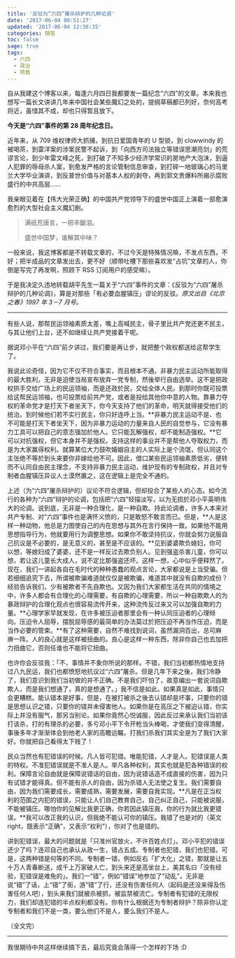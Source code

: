 ```yaml
---
title: '反驳为“六四”屠杀辩护的几种论调'
date: '2017-06-04 00:51:27'
updated: '2017-06-04 12:36:35'
categories: 随笔
toc: false
sage: true
tags:
  - 六四
  - 政治
  - 转载
---
```


自从我建这个博客以来，每逢六月四日我都要发一篇纪念“六四”的文章。本来我也想写一篇长文讲讲几年来中国社会某些魔幻之处的，提纲草稿都已列好，奈何高考将近，虽惜其不成，却也只得暂且放下。

**今天是“六四”事件的第 28 周年纪念日。**

近年来，从 709 维权律师大抓捕，到抗日爱国青年的 U 型锁，到 clowwindy 的被喝茶，到雷洋案的涉案民警不起诉，到「向西方司法独立等错误思潮亮剑」的荒谬言论，到少年雷文峰之死，到打破了不知多少经济学常识的房地产大泡沫，到逼人犯罪的辱母杀人案，到愈发严格的言论管制信息审查，到打碎一地玻璃心的马里兰大学毕业演讲，到反普世价值与对基本人权的剥夺，再到郭文贵爆料所揭示腐败盛行的中共高层……

我亲眼见着在【伟大光荣正确】的中国共产党领导下的盛世中国正上演着一部愈演愈烈的大型社会主义魔幻剧。

> 满纸荒唐言，一把辛酸泪。
>
> 盛世中国梦，谁解其中味？

<!--more-->

一般来说，我这博客都是不转载文章的，不过今天是特殊情况嘛，不发点东西，不好；把半成品的文章发出去，更不好（顺带吐槽下那些喜欢发“占坑”文章的人，你倒是写完了再发啊，照顾下 RSS 订阅用户的感受嘛）。

于是我决定久违地转载胡平先生一篇关于“六四”事件的文章：《反驳为“六四”屠杀辩护的几种论调》，算是对那些「有必要血腥镇压」谬论的反驳。*原文出自《北京之春》1997 年 3－7 月号。*

-------

有些人说，那帮民运领袖素质太差，嘴上高喊民主，骨子里比共产党还更不民主，与其让他们上台，还不如继续让共产党接着干呢。

据说邓小平在“六四”前夕讲过，我们要是再让步，就把整个政权都送给这帮学生了。

我说此论奇怪，因为它不仅不符合事实，而且根本不通。非暴力民主运动所能取得的最大胜利，无非是迫使当局宣布放弃一党专制，然後举行自由选举。这不是把政权拱手交给广场上的民运领袖，而是还政於民，交给全体人民。到那时你既可投票给这帮民运领袖，也可投票给前共产党，或者是投给其他你中意的人物。靠暴力夺权的革命党才是打天下者坐天下，你今天支持了他们的革命，明天就得接受他们的统治。到时候他们若不实行民主，你只好连呼上当。**非暴力民主运动不是、也不可能是打天下者坐天下，因为非暴力运动的力量来自人民的自觉参与，它没有暴力工具可以把自己的意志强加於他人。它只能瓦解强权，却不能制造强权。**它可以对抗强权，但它本身并不是强权。支持这样的事业并不是帮他人夺取权力，而是为大家赢得权利。就算某位大力鼓吹婚姻自主的人实际上是个流氓，但认同这个主张绝不等於到头来要你非嫁给他不可。因此，借口某些民运领袖素质低劣，便转而不认同自由民主理念，不支持非暴力民主运动，维护现有的专制政权，并且对专制者血腥镇压异议人士漠然置之，这在逻辑上是完全不通的。

上述（为“六四”屠杀辩护的）议论不符合逻辑，但却投合了某些人的心态。如今流行的各种为“六四”辩护的论调，包括把“六四”轻描淡写，以为无损於邓小平英明伟大的论调。说到底，无非是一种合理化，是一种自欺。持此论调者，许多人本来对共产专制、对“六四”事件也是满怀义愤的，只是敢怒不敢言而已。但是，**人是这样一种动物，他总是力图使自己的内在思想与其外在言行保持一致。如果他不能用思想指导行为，他就要用行为调整思想。如果你不敢坚持抗议，你就会努力说服自己抗议是不必要的，是无意义的，甚至是不应该的。**见到婆婆欺负媳妇，你可以想，等媳妇成了婆婆，还不是一样反过去欺负别人。见到强盗杀害儿童，你可以想，若让这儿童长大成人，说不定比那强盗还坏。这样一想，心中似乎便释然了。现在，我们一讲起各自在毛时代的种种愚蠢的观点言论，大家都说是上当受骗。但若细细追究下去，所谓被欺骗难道就仅仅是被欺骗，难道其中就没有自欺的成份？经验告诉我们，少有被欺者不先自欺也。又因为我们大家都生活在共同的情境之中，许多人都会有合理化的心理需要，有自欺的心理需要，所以一种自欺欺人的为暴政辩护的合理化观点也很容易流传开来，这种流传反过来又可以加强自欺的力量。**心理学家早就发现，在许多被压迫者那里会有一种认同压迫者的心理倾向。压迫令人屈辱，摆脱屈辱感的最简单的办法莫过於把压迫不再当作压迫，而是当作必要的管束。**有了这种需要，自然不难找到说词，虽然漏洞百出，总可麻痹一阵。人的良心就是这样被扭曲的。良心是这样一种东西，除非你自己也去加把力扭曲它，否则任谁也不能将它扭曲。

也许你会反驳我：「不，事情并不象你所说的那样。不错，我们当初都热情地支持过八九民运，我们也都愤怒地抗议过“六四”屠杀。但是几年下来之後，我们冷静了，我们意识到我们当初做的并不正确。不是我们吓怕了，故意编出一套说词自欺欺人，而是我们想通了，真的是想通了。」我不信是如此。如果真是如此，事情只会更糟糕。能认错本是好事，但是，在被打被杀之後去认错却是坏事，只要你的错是思想认识之错，只要你的错并未侵害他人。如果你是在高压之下被迫认错，你实际上并没有服气，那另当别论。如果你竟然心悦诚服，因此反过来承认我们当初该打该杀，打的有理杀的必要，多亏邓小平下令开枪当头棒喝，才使我们变得清醒，事後多年才渐渐体会到他老人家的高瞻远瞩，打我们杀我们其实全是为了我们大家好。你就把自己看得太下贱了！

民众当然也有犯错误的时候。凡人皆可犯错。唯能犯错，人才是人。犯错误是人类的特权。不准犯错误就是不准人是人。举凡各种权利，其实也就是犯各种错误的权利。保障言论自由就是保障说错话的自由，因为说错话造不成直接的伤害，因为只有试错才能得真。但不能有杀人的自由，因为杀错人无法使之复生。我们需要自由，因为我们需要成长，需要成熟，需要发展，需要自我实现。**凡是在正当权利的范围之内犯的错误，只能让人们自己教育自己，自己纠正自己，只能被说服，不能被镇压。哪怕你的见解比我更正确，你若因此镇压我，你的行为就比我更错误。**我可以改正我的认识，但我绝不能认可你的镇压。我错了也是对的（英文 right，既表示“正确”，又表示“权利”），你对了也是错的。

讲到犯错误，最大的问题就是「只准州官放火，不许百姓点灯」。邓小平犯的错误还少了吗？连邓自己也承认从政一生，错占五成。专制者也犯错，我们也犯错。可是，这两种错是何等的不同。专制者一错，例如反右「扩大化」之错，那就是让五十万人青春断送，成千上万家破人亡，到头来还是高坐台上，美其名曰「没有经验，犯错误是难免的」。我们一“错”，例如“错误”地参加了“动乱”，无非是说“错”了话，上“错”了街，游“错”了行，还没有伤害任何人（起码是还没来得及伤害任何人吧），到头来我们就被杀被抓，被监禁被流亡。专制者有犯错的无限权力，我们却连犯错的半点权利都没有。你有什么根据还为专制者辩护？除非你认定专制者和我们不是一类，要么他们不是人，要么我们不是人。

（全文完）

-----

我很期待中共这样继续搞下去，最后究竟会落得一个怎样的下场 :D
